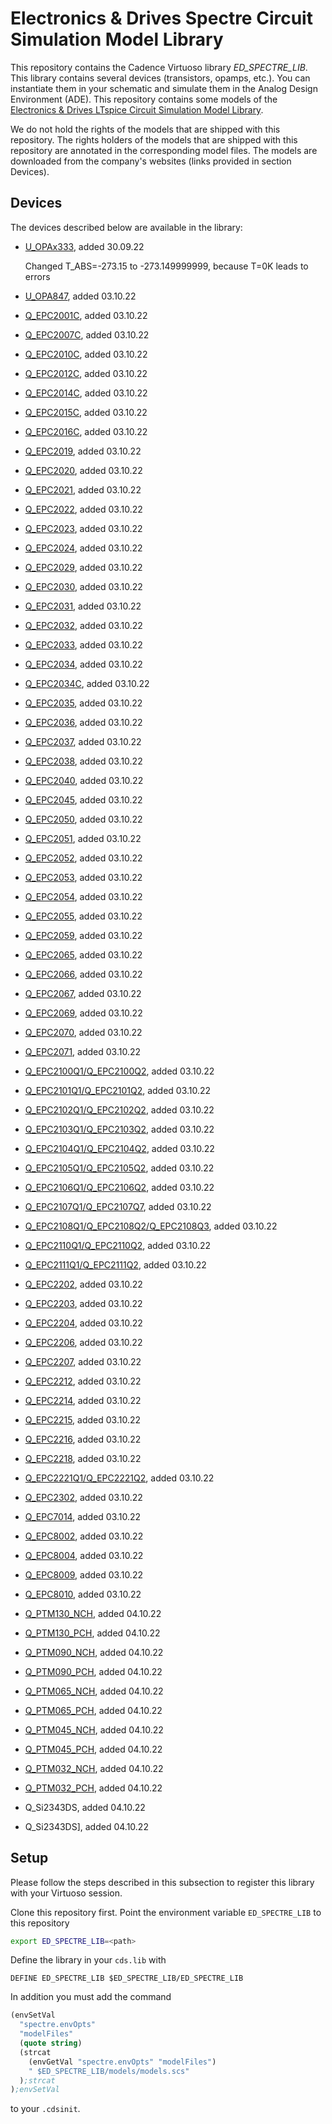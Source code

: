 # Electronics & Drives Spectre Circuit Simulation Model Library

This repository contains the Cadence Virtuoso library *ED_SPECTRE_LIB*.
This library contains several devices (transistors, opamps, etc.).
You can instantiate them in your schematic and simulate them in the
Analog Design Environment (ADE).
This repository contains some models of the
[Electronics & Drives LTspice Circuit Simulation Model Library](https://gitlab-forschung.reutlingen-university.de/electronics-and-drives/ed_ltspice_lib
).


We do not hold the rights of the models that are shipped with this 
repository.
The rights holders of the models that are shipped with this repository
are annotated in the corresponding model files.
The models are downloaded from the company's websites (links provided in
section Devices).

## Devices

The devices described below are available in the library:

- [U_OPAx333](https://www.ti.com/product/OPA333), added 30.09.22

  Changed T_ABS=-273.15 to -273.149999999, because T=0K leads to errors

- [U_OPA847](https://www.ti.com/product/OPA847), added 03.10.22
  
- [Q_EPC2001C](https://epc-co.com/epc/products/gan-fets-and-ics/epc2001c), added 03.10.22

- [Q_EPC2007C](https://epc-co.com/epc/products/gan-fets-and-ics/epc2007c), added 03.10.22

- [Q_EPC2010C](https://epc-co.com/epc/products/gan-fets-and-ics/epc2010c), added 03.10.22

- [Q_EPC2012C](https://epc-co.com/epc/products/gan-fets-and-ics/epc2012c), added 03.10.22

- [Q_EPC2014C](https://epc-co.com/epc/products/gan-fets-and-ics/epc2014c), added 03.10.22

- [Q_EPC2015C](https://epc-co.com/epc/products/gan-fets-and-ics/epc2015c), added 03.10.22

- [Q_EPC2016C](https://epc-co.com/epc/products/gan-fets-and-ics/epc2016c), added 03.10.22

- [Q_EPC2019](https://epc-co.com/epc/products/gan-fets-and-ics/epc2019), added 03.10.22

- [Q_EPC2020](https://epc-co.com/epc/products/gan-fets-and-ics/epc2020), added 03.10.22

- [Q_EPC2021](https://epc-co.com/epc/products/gan-fets-and-ics/epc2021), added 03.10.22

- [Q_EPC2022](https://epc-co.com/epc/products/gan-fets-and-ics/epc2022), added 03.10.22

- [Q_EPC2023](https://epc-co.com/epc/products/gan-fets-and-ics/epc2023), added 03.10.22

- [Q_EPC2024](https://epc-co.com/epc/products/gan-fets-and-ics/epc2024), added 03.10.22

- [Q_EPC2029](https://epc-co.com/epc/products/gan-fets-and-ics/epc2029), added 03.10.22

- [Q_EPC2030](https://epc-co.com/epc/products/gan-fets-and-ics/epc2030), added 03.10.22

- [Q_EPC2031](https://epc-co.com/epc/products/gan-fets-and-ics/epc2031), added 03.10.22

- [Q_EPC2032](https://epc-co.com/epc/products/gan-fets-and-ics/epc2032), added 03.10.22

- [Q_EPC2033](https://epc-co.com/epc/products/gan-fets-and-ics/epc2033), added 03.10.22

- [Q_EPC2034](https://epc-co.com/epc/products/gan-fets-and-ics/epc2034), added 03.10.22

- [Q_EPC2034C](https://epc-co.com/epc/products/gan-fets-and-ics/epc2034c), added 03.10.22

- [Q_EPC2035](https://epc-co.com/epc/products/gan-fets-and-ics/epc2035), added 03.10.22

- [Q_EPC2036](https://epc-co.com/epc/products/gan-fets-and-ics/epc2036), added 03.10.22

- [Q_EPC2037](https://epc-co.com/epc/products/gan-fets-and-ics/epc2037), added 03.10.22

- [Q_EPC2038](https://epc-co.com/epc/products/gan-fets-and-ics/epc2038), added 03.10.22

- [Q_EPC2040](https://epc-co.com/epc/products/gan-fets-and-ics/epc2040), added 03.10.22

- [Q_EPC2045](https://epc-co.com/epc/products/gan-fets-and-ics/epc2045), added 03.10.22

- [Q_EPC2050](https://epc-co.com/epc/products/gan-fets-and-ics/epc2050), added 03.10.22

- [Q_EPC2051](https://epc-co.com/epc/products/gan-fets-and-ics/epc2051), added 03.10.22

- [Q_EPC2052](https://epc-co.com/epc/products/gan-fets-and-ics/epc2052), added 03.10.22

- [Q_EPC2053](https://epc-co.com/epc/products/gan-fets-and-ics/epc2053), added 03.10.22

- [Q_EPC2054](https://epc-co.com/epc/products/gan-fets-and-ics/epc2054), added 03.10.22

- [Q_EPC2055](https://epc-co.com/epc/products/gan-fets-and-ics/epc2055), added 03.10.22

- [Q_EPC2059](https://epc-co.com/epc/products/gan-fets-and-ics/epc2059), added 03.10.22

- [Q_EPC2065](https://epc-co.com/epc/products/gan-fets-and-ics/epc2065), added 03.10.22

- [Q_EPC2066](https://epc-co.com/epc/products/gan-fets-and-ics/epc2066), added 03.10.22

- [Q_EPC2067](https://epc-co.com/epc/products/gan-fets-and-ics/epc2067), added 03.10.22

- [Q_EPC2069](https://epc-co.com/epc/products/gan-fets-and-ics/epc2069), added 03.10.22

- [Q_EPC2070](https://epc-co.com/epc/products/gan-fets-and-ics/epc2070), added 03.10.22

- [Q_EPC2071](https://epc-co.com/epc/products/gan-fets-and-ics/epc2071), added 03.10.22

- [Q_EPC2100Q1/Q_EPC2100Q2](https://epc-co.com/epc/products/gan-fets-and-ics/epc2100), added 03.10.22

- [Q_EPC2101Q1/Q_EPC2101Q2](https://epc-co.com/epc/products/gan-fets-and-ics/epc2101), added 03.10.22

- [Q_EPC2102Q1/Q_EPC2102Q2](https://epc-co.com/epc/products/gan-fets-and-ics/epc2102), added 03.10.22

- [Q_EPC2103Q1/Q_EPC2103Q2](https://epc-co.com/epc/products/gan-fets-and-ics/epc2103), added 03.10.22

- [Q_EPC2104Q1/Q_EPC2104Q2](https://epc-co.com/epc/products/gan-fets-and-ics/epc2104), added 03.10.22

- [Q_EPC2105Q1/Q_EPC2105Q2](https://epc-co.com/epc/products/gan-fets-and-ics/epc2105), added 03.10.22

- [Q_EPC2106Q1/Q_EPC2106Q2](https://epc-co.com/epc/products/gan-fets-and-ics/epc2106), added 03.10.22

- [Q_EPC2107Q1/Q_EPC2107Q7](https://epc-co.com/epc/products/gan-fets-and-ics/epc2107), added 03.10.22

- [Q_EPC2108Q1/Q_EPC2108Q2/Q_EPC2108Q3](https://epc-co.com/epc/products/gan-fets-and-ics/epc2108), added 03.10.22

- [Q_EPC2110Q1/Q_EPC2110Q2](https://epc-co.com/epc/products/gan-fets-and-ics/epc2110), added 03.10.22

- [Q_EPC2111Q1/Q_EPC2111Q2](https://epc-co.com/epc/products/gan-fets-and-ics/epc2111), added 03.10.22

- [Q_EPC2202](https://epc-co.com/epc/products/gan-fets-and-ics/epc2202), added 03.10.22

- [Q_EPC2203](https://epc-co.com/epc/products/gan-fets-and-ics/epc2203), added 03.10.22

- [Q_EPC2204](https://epc-co.com/epc/products/gan-fets-and-ics/epc2204), added 03.10.22

- [Q_EPC2206](https://epc-co.com/epc/products/gan-fets-and-ics/epc2206), added 03.10.22

- [Q_EPC2207](https://epc-co.com/epc/products/gan-fets-and-ics/epc2207), added 03.10.22

- [Q_EPC2212](https://epc-co.com/epc/products/gan-fets-and-ics/epc2212), added 03.10.22

- [Q_EPC2214](https://epc-co.com/epc/products/gan-fets-and-ics/epc2214), added 03.10.22

- [Q_EPC2215](https://epc-co.com/epc/products/gan-fets-and-ics/epc2215), added 03.10.22

- [Q_EPC2216](https://epc-co.com/epc/products/gan-fets-and-ics/epc2216), added 03.10.22

- [Q_EPC2218](https://epc-co.com/epc/products/gan-fets-and-ics/epc2218), added 03.10.22

- [Q_EPC2221Q1/Q_EPC2221Q2](https://epc-co.com/epc/products/gan-fets-and-ics/epc2221), added 03.10.22

- [Q_EPC2302](https://epc-co.com/epc/products/gan-fets-and-ics/epc2302), added 03.10.22

- [Q_EPC7014](https://epc-co.com/epc/products/gan-fets-and-ics/epc7014), added 03.10.22

- [Q_EPC8002](https://epc-co.com/epc/products/gan-fets-and-ics/epc8002), added 03.10.22

- [Q_EPC8004](https://epc-co.com/epc/products/gan-fets-and-ics/epc8004), added 03.10.22

- [Q_EPC8009](https://epc-co.com/epc/products/gan-fets-and-ics/epc8009), added 03.10.22

- [Q_EPC8010](https://epc-co.com/epc/products/gan-fets-and-ics/epc8010), added 03.10.22

- [Q_PTM130_NCH](http://ptm.asu.edu), added 04.10.22

- [Q_PTM130_PCH](http://ptm.asu.edu), added 04.10.22

- [Q_PTM090_NCH](http://ptm.asu.edu), added 04.10.22

- [Q_PTM090_PCH](http://ptm.asu.edu), added 04.10.22

- [Q_PTM065_NCH](http://ptm.asu.edu), added 04.10.22

- [Q_PTM065_PCH](http://ptm.asu.edu), added 04.10.22

- [Q_PTM045_NCH](http://ptm.asu.edu), added 04.10.22

- [Q_PTM045_PCH](http://ptm.asu.edu), added 04.10.22

- [Q_PTM032_NCH](http://ptm.asu.edu), added 04.10.22

- [Q_PTM032_PCH](http://ptm.asu.edu), added 04.10.22

- Q_Si2343DS, added 04.10.22

- Q_Si2343DS], added 04.10.22

## Setup

Please follow the steps described in this subsection to register this library
with your Virtuoso session.

Clone this repository first.
Point the environment variable `ED_SPECTRE_LIB` to this repository

```bash
export ED_SPECTRE_LIB=<path>
```

Define the library in your `cds.lib` with

```
DEFINE ED_SPECTRE_LIB $ED_SPECTRE_LIB/ED_SPECTRE_LIB
```

In addition you must add the command

```lisp
(envSetVal
  "spectre.envOpts" 
  "modelFiles" 
  (quote string)
  (strcat
    (envGetVal "spectre.envOpts" "modelFiles")
    " $ED_SPECTRE_LIB/models/models.scs"
  );strcat
);envSetVal
```

to your `.cdsinit`.

